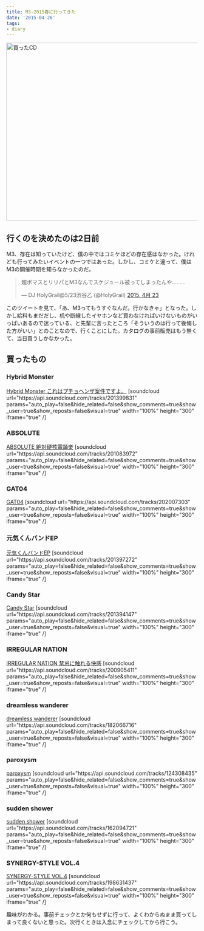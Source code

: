 ```yaml
---
title: M3-2015春に行ってきた
date: '2015-04-26'
tags:
- diary
---
```


<a href="http://unasuke.com/wp/wp-content/uploads/2015/04/cds.jpg"><img src="http://unasuke.com/wp/wp-content/uploads/2015/04/cds-1024x768.jpg" alt="買ったCD" width="625" height="469" class="alignnone size-large wp-image-1088" /></a>
<h2>行くのを決めたのは2日前</h2>
<p>
M3、存在は知っていたけど、僕の中ではコミケほどの存在感はなかった。けれども行ってみたいイベントの一つではあった。しかし、コミケと違って、僕はM3の開催時期を知らなかったのだ。
<blockquote class="twitter-tweet" lang="ja"><p>超ボマスとリリパとM3なんでスケジュール被ってしまったんや………</p>&mdash; DJ HolyGrail@5/23渋谷乙 (@HolyGrail) <a href="https://twitter.com/HolyGrail/status/591273466822692864">2015, 4月 23</a></blockquote>
<script async src="//platform.twitter.com/widgets.js" charset="utf-8"></script>
このツイートを見て、「あ、M3ってもうすぐなんだ。行かなきゃ」となった。しかし給料もまだだし、机や断線したイヤホンなど買わなければいけないものがいっぱいあるので迷っている、と先輩に言ったところ「そういうのは行って後悔した方がいい」とのことなので、行くことにした。カタログの事前販売はもう無くて、当日買うしかなかった。
</p>

<h2>買ったもの</h2>
<h3>Hybrid Monster</h3>
<p>
<a href="http://www.sketchuprecordings.com/suprcd013/">Hybrid Monster これはプチョヘンザ案件ですよ。</a>
[soundcloud url="https://api.soundcloud.com/tracks/201399831" params="auto_play=false&hide_related=false&show_comments=true&show_user=true&show_reposts=false&visual=true" width="100%" height="300" iframe="true" /]
</p>

<h3>ABSOLUTE</h3>
<p>
<a href="http://massivecirclez.jp/mnfk013/">ABSOLUTE 絶対硬核電踊楽</a>
[soundcloud url="https://api.soundcloud.com/tracks/201083972" params="auto_play=false&hide_related=false&show_comments=true&show_user=true&show_reposts=false&visual=true" width="100%" height="300" iframe="true" /]
</p>

<h3>GAT04</h3>
<p>
<a href="http://djgenki.net/GAT04/">GAT04</a>
[soundcloud url="https://api.soundcloud.com/tracks/202007303" params="auto_play=false&hide_related=false&show_comments=true&show_user=true&show_reposts=false&visual=true" width="100%" height="300" iframe="true" /]
</p>

<h3>元気くんバンドEP</h3>
<p>
<a href="http://www.tanocstore.net/shop/item_detail?category_id=214022&item_id=1688298">元気くんバンドEP</a>
[soundcloud url="https://api.soundcloud.com/tracks/201397272" params="auto_play=false&hide_related=false&show_comments=true&show_user=true&show_reposts=false&visual=true" width="100%" height="300" iframe="true" /]
</p>

<h3>Candy Star</h3>
<p>
<a href="http://www.tanocstore.net/shop/item_detail?category_id=214022&item_id=1688296">Candy Star</a>
[soundcloud url="https://api.soundcloud.com/tracks/201394147" params="auto_play=false&hide_related=false&show_comments=true&show_user=true&show_reposts=false&visual=true" width="100%" height="300" iframe="true" /]
</p>

<h3>IRREGULAR NATION</h3>
<p>
<a href="http://www.tano-c.net/disc/tcplus-0015/">IRREGULAR NATION 禁忌に触れる快感</a>
[soundcloud url="https://api.soundcloud.com/tracks/200905411" params="auto_play=false&hide_related=false&show_comments=true&show_user=true&show_reposts=false&visual=true" width="100%" height="300" iframe="true" /]
</p>

<h3>dreamless wanderer</h3>
<p>
<a href="http://cametek.jp/dwep/">dreamless wanderer</a>
[soundcloud url="https://api.soundcloud.com/tracks/182066716" params="auto_play=false&hide_related=false&show_comments=true&show_user=true&show_reposts=false&visual=true" width="100%" height="300" iframe="true" /]
</p>

<h3>paroxysm</h3>
<p>
<a href="http://cametek.jp/paroxysm/">paroxysm</a>
[soundcloud url="https://api.soundcloud.com/tracks/124308435" params="auto_play=false&hide_related=false&show_comments=true&show_user=true&show_reposts=false&visual=true" width="100%" height="300" iframe="true" /]
</p>

<h3>sudden shower</h3>
<p>
<a href="http://cametek.jp/suddenshower/">sudden shower</a>
[soundcloud url="https://api.soundcloud.com/tracks/162094721" params="auto_play=false&hide_related=false&show_comments=true&show_user=true&show_reposts=false&visual=true" width="100%" height="300" iframe="true" /]
</p>

<h3>SYNERGY-STYLE VOL.4</h3>
<p>
<a href="http://release.sakurarecordz.com/Synergy-Style4/">SYNERGY-STYLE VOL.4</a>
[soundcloud url="https://api.soundcloud.com/tracks/198631437" params="auto_play=false&hide_related=false&show_comments=true&show_user=true&show_reposts=false&visual=true" width="100%" height="300" iframe="true" /]
</p>

<p>
趣味がわかる。事前チェックとか何もせずに行って、よくわからぬまま買ってしまって良くないと思った。次行くときは入念にチェックしてから行こう。
</p>
